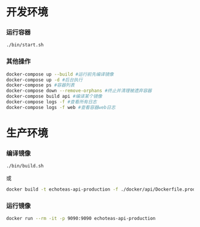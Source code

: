 <!-- ## 创建开发镜像
```
docker build -t echoteas-api-dev .
```

## 容器运行开发镜像
```
docker run --rm -it -p 9090:9090 -v $(pwd):/go/src/echoteas-api echoteas-api-dev
``` -->
# 开发环境

### 运行容器
```sh
./bin/start.sh
```

### 其他操作
```sh
docker-compose up --build #运行前先编译镜像
docker-compose up -d #后台执行
docker-compose ps #容器列表
docker-compose down --remove-orphans #终止并清理被遗弃容器
docker-compose build api #编译某个镜像
docker-compose logs -f #查看所有日志
docker-compose logs -f web #查看容器web日志
```

# 生产环境

### 编译镜像
```sh
./bin/build.sh
```
或
```sh
docker build -t echoteas-api-production -f ./docker/api/Dockerfile.production .
```

### 运行镜像
```sh
docker run --rm -it -p 9090:9090 echoteas-api-production
```